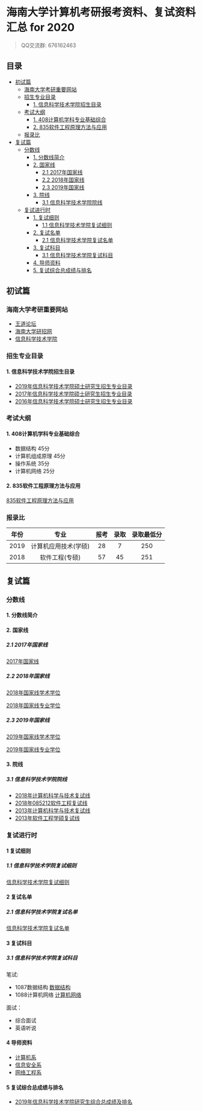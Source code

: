 # 海南大学计算机考研报考资料、复试资料汇总 for 2020
>QQ交流群: 676162463

## 目录
* [初试篇](#初试篇)
   * [海南大学考研重要网站](#海南大学考研重要网站)
   * [招生专业目录](#招生专业目录)
       * [1. 信息科学技术学院招生目录](#1-信息科学技术学院招生目录)
    * [考试大纲](#考试大纲)
       * [1. 408计算机学科专业基础综合](#1-408计算机学科专业基础综合)
       * [2. 835软件工程原理方法与应用](#2-835软件工程原理方法与应用)
    * [报录比](#报录比)
* [复试篇](#复试篇)
   * [分数线](#分数线)
       * [1. 分数线简介](#1-分数线简介)
       * [2. 国家线](#2-国家线)
            * [2.1 2017年国家线](#21-2017年国家线)
            * [2.2 2018年国家线](#22-2018年国家线)
            * [2.3 2019年国家线](#23-2019年国家线)
       * [3. 院线](#3-院线)
            * [3.1 信息科学技术学院院线](#31-信息科学技术学院院线)
   * [复试进行时](#复试进行时)
       * [1. 复试细则](#1-复试细则)
            * [1.1 信息科学技术学院复试细则](#11-信息科学技术学院复试细则)
       * [2. 复试名单](#2-复试名单)
            * [2.1 信息科学技术学院复试名单](#21-信息科学技术学院复试名单)
       * [3. 复试科目](#3-复试科目)
            * [3.1 信息科学技术学院复试科目](#31-信息科学技术学院复试科目)
       * [4. 导师资料](#4-导师资料)
       * [5. 复试综合总成绩与排名](#5-复试综合总成绩与排名)

## 初试篇
### 海南大学考研重要网站
- [王道论坛](http://cskaoyan.com/forum.php?mod=forumdisplay&fid=304&filter=typeid&typeid=53)
- [海南大学研招网](http://www.hainanu.edu.cn/zy_yjs/)
- [信息科学技术学院](http://www.hainanu.edu.cn/xinxi/#)

### 招生专业目录
#### 1. 信息科学技术学院招生目录
* [2019年信息科学技术学院硕士研究生招生专业目录](http://f.hainanu.edu.cn/upfile/htmledit/yanjiusheng/2018092958041941.doc)
* [2017年信息科学技术学院硕士研究生招生专业目录](http://f.hainanu.edu.cn/upfile/htmledit/yanjiusheng/2017030363462121.doc)
* [2016年信息科学技术学院硕士研究生招生专业目录](http://www.hainanu.edu.cn/upfile/htmledit/yanjiusheng/yanjiusheng-2015091856944217.doc)

### 考试大纲
#### 1. 408计算机学科专业基础综合
* 数据结构 45分
* 计算机组成原理 45分
* 操作系统 35分
* 计算机网络 25分

#### 2. 835软件工程原理方法与应用
[835软件工程原理方法与应用](./海南大学/初试/835软件工程原理方法与应用.doc)

### 报录比
|  年份  |                 专业                  |   报考   |   录取   | 录取最低分 |
| :----: | :----------------------------------: | :-----: | :------: | :-------: |
|  2019  |          计算机应用技术(学硕)         |    28   |    7    |    250     |
|  2018  |             软件工程(专硕)           |    57   |    45    |    251     |

## 复试篇
### 分数线
#### 1. 分数线简介

#### 2. 国家线
##### 2.1 2017年国家线
[2017年国家线](https://yz.chsi.com.cn/kyzx/kydt/201703/20170315/1591016940.html)

##### 2.2 2018年国家线
[2018年国家线学术学位](https://yz.chsi.com.cn/kyzx/kp/201803/20180316/1670298651.html)

[2018年国家线专业学位](https://yz.chsi.com.cn/kyzx/kp/201803/20180316/1670298653.html)

##### 2.3 2019年国家线
[2019年国家线学术学位](https://yz.chsi.com.cn/kyzx/kp/201903/20190315/1772265280.html)

[2019年国家线专业学位](https://yz.chsi.com.cn/kyzx/kp/201903/20190315/1772265285.html)

#### 3. 院线
##### 3.1 信息科学技术学院院线
* [2018年计算机科学与技术复试线](http://yz.kaoyan.com/hainu/fenshuxian/5b56a2413c45d.html)
* [2018年085212软件工程复试线](http://yz.kaoyan.com/hainu/fenshuxian/5b56a2420da47.html)
* [2013年计算机科学与技术复试线](http://yz.kaoyan.com/hainu/fenshuxian/53edd52aa99b3.html)
* [2013年软件工程学硕复试线](http://yz.kaoyan.com/hainu/fenshuxian/53ede0957933a.html)

### 复试进行时
#### 1 复试细则
##### 1.1 信息科学技术学院复试细则
[信息科学技术学院复试细则](http://f.hainanu.edu.cn/upfile/htmledit/xinxixg/2019032938238633.docx)

#### 2 复试名单
##### 2.1 信息科学技术学院复试名单
[信息科学技术学院复试名单](http://f.hainanu.edu.cn/upfile/htmledit/xinxixg/2019032767915569.xlsx)

#### 3 复试科目
##### 3.1 信息科学技术学院复试科目
笔试:
* 1087数据结构
[数据结构](./海南大学/复试/数据结构大纲.doc)
* 1088计算机网络
[计算机网络](./海南大学/复试/计算机网络大纲.doc)

面试：
* 综合面试
* 英语听说

#### 4 导师资料
* [计算机系](http://www.hainanu.edu.cn/stm/xinxi/shtml_liebiao.asp@bbsid=5419.shtml)
* [信息安全系](http://www.hainanu.edu.cn/stm/xinxi/shtml_liebiao.asp@bbsid=5423.shtml)
* [网络工程系](http://www.hainanu.edu.cn/stm/xinxi/shtml_liebiao.asp@bbsid=5424.shtml)

#### 5 复试综合总成绩与排名
* [2019年信息科学技术学院研究生综合总成绩及排名](https://f.hainanu.edu.cn/upfile/htmledit/xinxixg/2019040346986017.xlsx)
